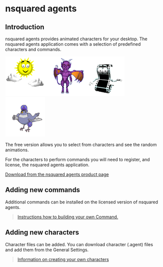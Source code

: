 # nsquared agents

## Introduction

nsquared agents provides animated characters for your desktop. The nsquared agents application comes with a selection of predefined characters and commands.

![nsquared agents image](./Docs/images/weather.png)![nsquared agents image](./Docs/images/imp.png)![nsquared agents image](./Docs/images/movie.png)![nsquared agents image](./Docs/images/pigeon.png)

The free version allows you to select from characters and see the random animations.

For the characters to perform commands you will need to register, and license, the nsquared agents application.

[Download from the nsquared agents product page](https://nsquared.com.au/products/agents)

## Adding new commands

Additional commands can be installed on the licensed version of nsquared agents.

> [Instructions how to building your own Command.](./Docs/Commands/Building%20a%20Simple%20Command.md)

## Adding new characters

Character files can be added. You can download character (.agent) files and add them from the General Settings.
  
> [Information on creating your own characters](./Docs/Characters/Creating%20a%20Simple%20Character.md)

